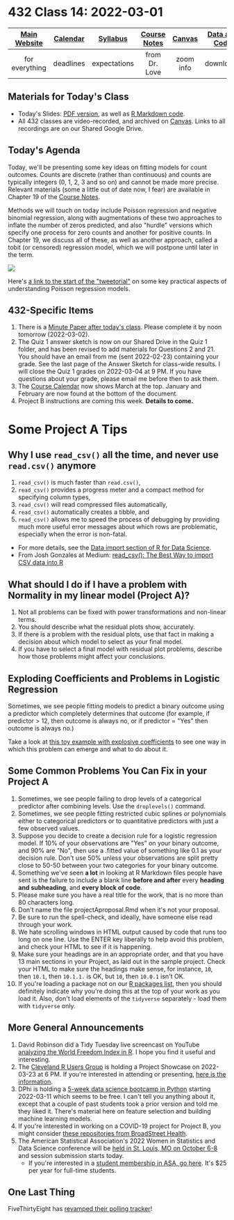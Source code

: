 # 432 Class 14: 2022-03-01

[Main Website](https://thomaselove.github.io/432/) | [Calendar](https://thomaselove.github.io/432/calendar.html) | [Syllabus](https://thomaselove.github.io/432-2022-syllabus/) | [Course Notes](https://thomaselove.github.io/432-notes/) | [Canvas](https://canvas.case.edu) | [Data and Code](https://github.com/THOMASELOVE/432-data) | [Sources](https://github.com/THOMASELOVE/432-2022/tree/main/references) | [Contact Us](https://thomaselove.github.io/432/contact.html)
:-----------: | :--------------: | :----------: | :---------: | :-------------: | :-----------: | :------------: | :-------------:
for everything | deadlines | expectations | from Dr. Love | zoom info | downloads | read/watch | need help?

## Materials for Today's Class

- Today's Slides: [PDF version](https://github.com/THOMASELOVE/432-2022/blob/main/classes/class14/432_2022_slides14.pdf), as well as [R Markdown code](https://github.com/THOMASELOVE/432-2022/blob/main/classes/class14/432_2022_slides14.Rmd). 
- All 432 classes are video-recorded, and archived on [Canvas](https://canvas.case.edu). Links to all recordings are on our Shared Google Drive.

## Today's Agenda

Today, we'll be presenting some key ideas on fitting models for count outcomes. Counts are discrete (rather than continuous) and counts are typically integers (0, 1, 2, 3 and so on) and cannot be made more precise. Relevant materials (some a little out of date now, I fear) are available in Chapter 19 of the [Course Notes](https://thomaselove.github.io/432-notes/).

Methods we will touch on today include Poisson regression and negative binomial regression, along with augmentations of these two approaches to inflate the number of zeros predicted, and also "hurdle" versions which specify one process for zero counts and another for positive counts. In Chapter 19, we discuss all of these, as well as another approach, called a tobit (or censored) regression model, which we will postpone until later in the term.

![](https://github.com/THOMASELOVE/432-2022/blob/main/classes/class14/figures/ghement.png)

Here's [a link to the start of the "tweetorial"](https://twitter.com/IsabellaGhement/status/1363957122787024901) on some key practical aspects of understanding Poisson regression models.

## 432-Specific Items

1. There is a [Minute Paper after today's class](https://bit.ly/432-2022-min-14). Please complete it by noon tomorrow (2022-03-02).
2. The Quiz 1 answer sketch is now on our Shared Drive in the Quiz 1 folder, and has been revised to add materials for Questions 2 and 21. You should have an email from me (sent 2022-02-23) containing your grade. See the last page of the Answer Sketch for class-wide results. I will close the Quiz 1 grades on 2022-03-04 at 9 PM. If you have questions about your grade, please email me before then to ask them.
3. The [Course Calendar](https://thomaselove.github.io/432/calendar.html) now shows March at the top. January and February are now found at the bottom of the document.
4. Project B instructions are coming this week. **Details to come.**

# Some Project A Tips

## Why I use `read_csv()` all the time, and never use `read.csv()` anymore

1. `read_csv()` is much faster than `read.csv()`, 
2. `read_csv()` provides a progress meter and a compact method for specifying column types,
3. `read_csv()` will read compressed files automatically,
4. `read_csv()` automatically creates a tibble, and
5. `read_csv()` allows me to speed the process of debugging by providing much more useful error messages about which rows are problematic, especially when the error is non-fatal.

- For more details, see the [Data import section of R for Data Science](https://r4ds.had.co.nz/data-import.html).
- From Josh Gonzales at Medium: [read_csv(): The Best Way to import CSV data into R](https://medium.com/r-tutorials/r-functions-daily-read-csv-3c418c25cba4)

## What should I do if I have a problem with Normality in my linear model (Project A)?

1. Not all problems can be fixed with power transformations and non-linear terms.
2. You should describe what the residual plots show, accurately.
3. If there is a problem with the residual plots, use that fact in making a decision about which model to select as your final model. 
4. If you have to select a final model with residual plot problems, describe how those problems might affect your conclusions.

## Exploding Coefficients and Problems in Logistic Regression

Sometimes, we see people fitting models to predict a binary outcome using a predictor which completely determines that outcome (for example, if predictor > 12, then outcome is always no, or if predictor = "Yes" then outcome is always no.)

Take a look at [this toy example with explosive coefficients](https://rpubs.com/TELOVE/explosion_logistic_432) to see one way in which this problem can emerge and what to do about it.

## Some Common Problems You Can Fix in your Project A

1. Sometimes, we see people failing to drop levels of a categorical predictor after combining levels. Use the `droplevels()` command.
2. Sometimes, we see people fitting restricted cubic splines or polynomials either to categorical predictors or to quantitative predictors with just a few observed values.
3. Suppose you decide to create a decision rule for a logistic regression model. If 10% of your observations are "Yes" on your binary outcome, and 90% are "No", then use a .fitted value of something like 0.1 as your decision rule. Don't use 50% unless your observations are split pretty close to 50-50 between your two categories for your binary outcome.
4. Something we've seen **a lot** in looking at R Markdown files people have sent is the failure to include a blank line **before and after** every **heading and subheading**, and **every block of code**.
5. Please make sure you have a real title for the work, that is no more than 80 characters long.
6. Don't name the file projectAproposal.Rmd when it's not your proposal.
7. Be sure to run the spell-check, and ideally, have someone else read through your work.
8. We hate scrolling windows in HTML output caused by code that runs too long on one line. Use the ENTER key liberally to help avoid this problem, and check your HTML to see if it is happening.
9. Make sure your headings are in an appropriate order, and that you have 13 main sections in your Project, as laid out in the sample project. Check your HTML to make sure the headings make sense, for instance, `10`, then `10.1`, then `10.1.1.` is OK, but `10`, then `10.0.1` isn't OK.
10. If you're loading a package not on our [R packages list](https://thomaselove.github.io/432/r_packages.html), then you should definitely indicate why you're doing this at the top of your work as you load it. Also, don't load elements of the `tidyverse` separately - load them with `tidyverse` only.

## More General Announcements

1. David Robinson did a Tidy Tuesday live screencast on YouTube [analyzing the World Freedom Index in R](https://www.youtube.com/watch?v=VOzUHk3aaBw). I hope you find it useful and interesting.
2. The [Cleveland R Users Group](https://www.meetup.com/Cleveland-UseR-Group/) is holding a Project Showcase on 2022-03-23 at 6 PM. If you're interested in attending or presenting, [here is the information](https://www.meetup.com/Cleveland-UseR-Group/events/284281072/).
3. DPhi is holding a [5-week data science bootcamp in Python](https://dphi.tech/bootcamps/5-week-data-science-bootcamp) starting 2022-03-11 which seems to be free. I can't tell you anything about it, except that a couple of past students took a prior version and told me they liked it. There's material here on feature selection and building machine learning models.
4. If you're interested in working on a COVID-19 project for Project B, you might consider [these repositories from BroadStreet Health](https://github.com/orgs/BroadStreet-Health/repositories).
5. The American Statistical Association's 2022 Women in Statistics and Data Science conference will be [held in St. Louis, MO on October 6-8](https://ww2.amstat.org/meetings/wsds/2022/conferenceinfo.cfm) and session submission starts today. 
    - If you're interested in a [student membership in ASA, go here](https://www.amstat.org/membership/become-a-member). It's $25 per year for full-time students.

## One Last Thing

FiveThirtyEight has [revamped their polling tracker](https://fivethirtyeight.com/features/weve-revamped-our-polling-tracker/)!
